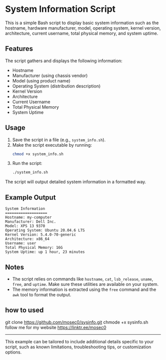# System Information Script

This is a simple Bash script to display basic system information such as the hostname, hardware manufacturer, model, operating system, kernel version, architecture, current username, total physical memory, and system uptime.

## Features

The script gathers and displays the following information:
- Hostname
- Manufacturer (using chassis vendor)
- Model (using product name)
- Operating System (distribution description)
- Kernel Version
- Architecture
- Current Username
- Total Physical Memory
- System Uptime

## Usage

1. Save the script in a file (e.g., `system_info.sh`).
2. Make the script executable by running:
    ```bash
    chmod +x system_info.sh
    ```
3. Run the script:
    ```bash
    ./system_info.sh
    ```

The script will output detailed system information in a formatted way.

## Example Output

```
System Information
===================
Hostname: my-computer
Manufacturer: Dell Inc.
Model: XPS 13 9370
Operating System: Ubuntu 20.04.6 LTS
Kernel Version: 5.4.0-70-generic
Architecture: x86_64
Username: user
Total Physical Memory: 16G
System Uptime: up 1 hour, 23 minutes
```

## Notes
- The script relies on commands like `hostname`, `cat`, `lsb_release`, `uname`, `free`, and `uptime`. Make sure these utilities are available on your system.
- The memory information is extracted using the `free` command and the `awk` tool to format the output.

## how to used
git clone https://github.com/mosec0/sysinfo.git
chmode +x sysinfo.sh
 follow me for my website https://linktr.ee/mosec0



---

This example can be tailored to include additional details specific to your script, such as known limitations, troubleshooting tips, or customization options.

